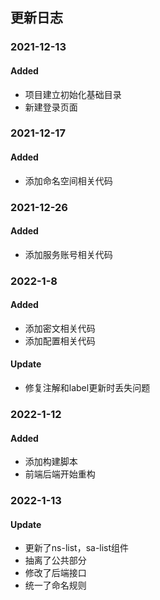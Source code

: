 ## 更新日志

### 2021-12-13

#### Added

- 项目建立初始化基础目录
- 新建登录页面

### 2021-12-17

#### Added

- 添加命名空间相关代码


### 2021-12-26

#### Added

- 添加服务账号相关代码


### 2022-1-8

#### Added

- 添加密文相关代码
- 添加配置相关代码

#### Update

- 修复注解和label更新时丢失问题


### 2022-1-12

#### Added

- 添加构建脚本
- 前端后端开始重构


### 2022-1-13

#### Update

- 更新了ns-list，sa-list组件
- 抽离了公共部分
- 修改了后端接口
- 统一了命名规则
